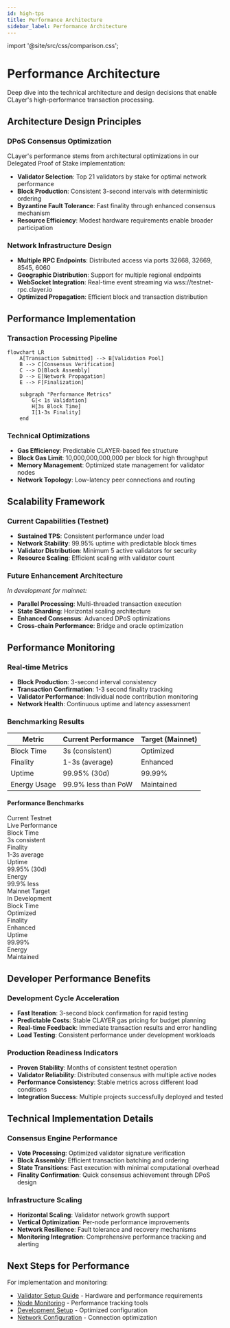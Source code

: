 ```yaml
---
id: high-tps
title: Performance Architecture
sidebar_label: Performance Architecture
---
```


import '@site/src/css/comparison.css';

# Performance Architecture

Deep dive into the technical architecture and design decisions that enable CLayer's high-performance transaction processing.

## Architecture Design Principles

### DPoS Consensus Optimization
CLayer's performance stems from architectural optimizations in our Delegated Proof of Stake implementation:

- **Validator Selection**: Top 21 validators by stake for optimal network performance
- **Block Production**: Consistent 3-second intervals with deterministic ordering
- **Byzantine Fault Tolerance**: Fast finality through enhanced consensus mechanism
- **Resource Efficiency**: Modest hardware requirements enable broader participation

### Network Infrastructure Design
- **Multiple RPC Endpoints**: Distributed access via ports 32668, 32669, 8545, 6060
- **Geographic Distribution**: Support for multiple regional endpoints
- **WebSocket Integration**: Real-time event streaming via wss://testnet-rpc.clayer.io
- **Optimized Propagation**: Efficient block and transaction distribution

## Performance Implementation

### Transaction Processing Pipeline
```mermaid
flowchart LR
    A[Transaction Submitted] --> B[Validation Pool]
    B --> C[Consensus Verification]
    C --> D[Block Assembly]
    D --> E[Network Propagation]
    E --> F[Finalization]
    
    subgraph "Performance Metrics"
        G[< 1s Validation]
        H[3s Block Time]
        I[1-3s Finality]
    end
```

### Technical Optimizations
- **Gas Efficiency**: Predictable CLAYER-based fee structure
- **Block Gas Limit**: 10,000,000,000,000 per block for high throughput
- **Memory Management**: Optimized state management for validator nodes
- **Network Topology**: Low-latency peer connections and routing

## Scalability Framework

### Current Capabilities (Testnet)
- **Sustained TPS**: Consistent performance under load
- **Network Stability**: 99.95% uptime with predictable block times
- **Validator Distribution**: Minimum 5 active validators for security
- **Resource Scaling**: Efficient scaling with validator count

### Future Enhancement Architecture
*In development for mainnet:*

- **Parallel Processing**: Multi-threaded transaction execution
- **State Sharding**: Horizontal scaling architecture  
- **Enhanced Consensus**: Advanced DPoS optimizations
- **Cross-chain Performance**: Bridge and oracle optimization

## Performance Monitoring

### Real-time Metrics
- **Block Production**: 3-second interval consistency
- **Transaction Confirmation**: 1-3 second finality tracking
- **Validator Performance**: Individual node contribution monitoring
- **Network Health**: Continuous uptime and latency assessment

### Benchmarking Results
| Metric | Current Performance | Target (Mainnet) |
|--------|-------------------|------------------|
| Block Time | 3s (consistent) | Optimized |
| Finality | 1-3s (average) | Enhanced |
| Uptime | 99.95% (30d) | 99.99% |
| Energy Usage | 99.9% less than PoW | Maintained |

<div className="mobile-table-cards">
  <div className="section-header-card">
    <h4>Performance Benchmarks</h4>
  </div>
  
  <div className="comparison-card circle-layer">
    <div className="card-header">
      <div className="card-title">Current Testnet</div>
      <div className="network-badge">Live Performance</div>
    </div>
    <div className="card-content">
      <div className="feature-row">
        <div className="feature-label">Block Time</div>
        <div className="feature-value highlight">3s consistent</div>
      </div>
      <div className="feature-row">
        <div className="feature-label">Finality</div>
        <div className="feature-value highlight">1-3s average</div>
      </div>
      <div className="feature-row">
        <div className="feature-label">Uptime</div>
        <div className="feature-value">99.95% (30d)</div>
      </div>
      <div className="feature-row">
        <div className="feature-label">Energy</div>
        <div className="feature-value">99.9% less</div>
      </div>
    </div>
  </div>
  
  <div className="comparison-card">
    <div className="card-header">
      <div className="card-title">Mainnet Target</div>
      <div className="network-badge">In Development</div>
    </div>
    <div className="card-content">
      <div className="feature-row">
        <div className="feature-label">Block Time</div>
        <div className="feature-value">Optimized</div>
      </div>
      <div className="feature-row">
        <div className="feature-label">Finality</div>
        <div className="feature-value">Enhanced</div>
      </div>
      <div className="feature-row">
        <div className="feature-label">Uptime</div>
        <div className="feature-value">99.99%</div>
      </div>
      <div className="feature-row">
        <div className="feature-label">Energy</div>
        <div className="feature-value">Maintained</div>
      </div>
    </div>
  </div>
</div>

## Developer Performance Benefits

### Development Cycle Acceleration
- **Fast Iteration**: 3-second block confirmation for rapid testing
- **Predictable Costs**: Stable CLAYER gas pricing for budget planning
- **Real-time Feedback**: Immediate transaction results and error handling
- **Load Testing**: Consistent performance under development workloads

### Production Readiness Indicators
- **Proven Stability**: Months of consistent testnet operation
- **Validator Reliability**: Distributed consensus with multiple active nodes
- **Performance Consistency**: Stable metrics across different load conditions
- **Integration Success**: Multiple projects successfully deployed and tested

## Technical Implementation Details

### Consensus Engine Performance
- **Vote Processing**: Optimized validator signature verification
- **Block Assembly**: Efficient transaction batching and ordering
- **State Transitions**: Fast execution with minimal computational overhead
- **Finality Confirmation**: Quick consensus achievement through DPoS design

### Infrastructure Scaling
- **Horizontal Scaling**: Validator network growth support
- **Vertical Optimization**: Per-node performance improvements
- **Network Resilience**: Fault tolerance and recovery mechanisms
- **Monitoring Integration**: Comprehensive performance tracking and alerting

## Next Steps for Performance

For implementation and monitoring:
- [Validator Setup Guide](/nodes-validation/becoming-validator) - Hardware and performance requirements
- [Node Monitoring](/nodes-validation/node-monitoring) - Performance tracking tools  
- [Development Setup](/development/deploying-contracts) - Optimized configuration
- [Network Configuration](/getting-started/connect-testnet) - Connection optimization